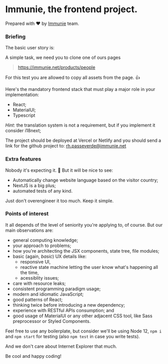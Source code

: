 # Immunie, the frontend project.

Prepared with ❤️ by [Immunie](https://immunie.net/) team.

### Briefing

The basic user story is:

A simple task, we need you to clone one of ours pages

> https://immunie.net/products/people

For this test you are allowed to copy all assets from the page. 👍

Here's the mandatory frontend stack that must play a major role in your implementation:

- React;
- MaterialUI;
- Typescript

_Hint_: the translation system is not a requirement, but if you implement it consider i18next;

The project should be deployed at Vercel or Netlify and you should send a link for the github project to: rh.passeverde@immunie.net

### Extra features

Nobody it's expecting it. 💅 But it will be nice to see:

- Automatically change website language based on the visitor country;
- NextJS is a big plus;
- automated tests of any kind.

Just don't overengineer it too much. Keep it simple.

### Points of interest

It all depends of the level of seniority you're applying to, of course. But our main observations are:

- general computing knowledge;
- your approach to problems;
- how you're architecting the JSX components, state tree, file modules;
- basic (again, _basic_) UX details like:
  - responsive UI,
  - reactive state machine letting the user know what's happening all the time,
  - acessiblity issues;
- care with resource leaks;
- consistent programming paradigm usage;
- modern and idiomatic JavaScript;
- good patterns of React;
- thinking twice before introducing a new dependency;
- experience with RESTful APIs consumption; and
- good usage of MaterialUI or any other adjacent CSS tool, like Sass preprocessor or Styled Components.

Feel free to use any boilerplate, but consider we'll be using Node 12, `npm i` and `npm start` for testing (also `npm test` in case you write tests).

And we don't care about Internet Explorer that much.

Be cool and happy coding!